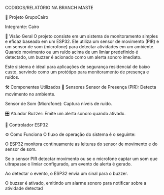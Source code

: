 CODIGOS/RELATÓRIO NA BRANCH MASTE

🚨 Projeto GrupoCairo

Integrante: Cairo

📖 Visão Geral
O projeto consiste em um sistema de monitoramento simples e eficaz baseado em um ESP32. Ele utiliza um sensor de movimento (PIR) e um sensor de som (microfone) para detectar atividades em um ambiente. Quando movimento ou um ruído acima de um limiar predefinido é detectado, um buzzer é acionado como um alerta sonoro imediato.

Este sistema é ideal para aplicações de segurança residencial de baixo custo, servindo como um protótipo para monitoramento de presença e ruídos.

🛠️ Componentes Utilizados
📡 Sensores
Sensor de Presença (PIR): Detecta movimento no ambiente.

Sensor de Som (Microfone): Captura níveis de ruído.

🎛️ Atuador
Buzzer: Emite um alerta sonoro quando ativado.

🧠 Controlador
ESP32

⚙️ Como Funciona
O fluxo de operação do sistema é o seguinte:

O ESP32 monitora continuamente as leituras do sensor de movimento e do sensor de som.

Se o sensor PIR detectar movimento ou se o microfone captar um som que ultrapasse o limiar configurado, um evento de alerta é gerado.

Ao detectar o evento, o ESP32 envia um sinal para o buzzer.

O buzzer é ativado, emitindo um alarme sonoro para notificar sobre a atividade detectad
